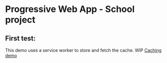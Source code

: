 # Progressive Web App - School project

## First test:
This demo uses a service worker to store and fetch the cache. WIP
 [Caching demo](https://gravn.github.io/PWA2019/Simple01)
